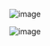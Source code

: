 ![image](https://user-images.githubusercontent.com/37501487/205519786-fac8a38b-c696-4e20-a3a1-e72023ab4efe.png)

![image](https://user-images.githubusercontent.com/37501487/205519796-84da804a-e586-488d-a1b4-0323faa73a0f.png)
